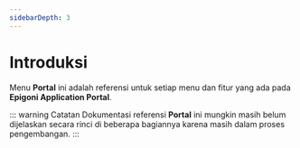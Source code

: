 ```yaml
---
sidebarDepth: 3
---
```


# Introduksi

Menu **Portal** ini adalah referensi untuk setiap menu dan fitur yang ada pada **Epigoni Application Portal**.

::: warning Catatan
Dokumentasi referensi **Portal** ini mungkin masih belum dijelaskan secara rinci di beberapa bagiannya karena masih dalam proses pengembangan.
:::

